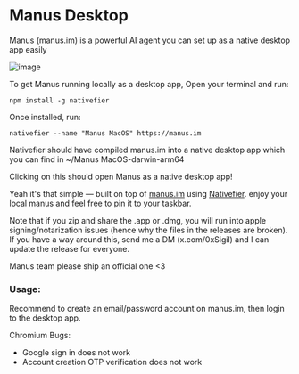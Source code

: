 # Manus Desktop
Manus (manus.im) is a powerful AI agent you can set up as a native desktop app easily

![image](https://github.com/user-attachments/assets/eb0c47ba-5e98-421d-9b96-0090fb938506)

To get Manus running locally as a desktop app, Open your terminal and run:

```
npm install -g nativefier
```

Once installed, run:

```
nativefier --name "Manus MacOS" https://manus.im
```

Nativefier should have compiled manus.im into a native desktop app which you can find in ~/Manus MacOS-darwin-arm64

Clicking on this should open Manus as a native desktop app!

Yeah it's that simple — built on top of [manus.im](https://manus.im) using [Nativefier](https://github.com/nativefier/nativefier). enjoy your local manus and feel free to pin it to your taskbar.

Note that if you zip and share the .app or .dmg, you will run into apple signing/notarization issues (hence why the files in the releases are broken). If you have a way around this, send me a DM (x.com/0xSigil) and I can update the release for everyone. 

Manus team please ship an official one <3


### Usage:

Recommend to create an email/password account on manus.im, then login to the desktop app. 

Chromium Bugs: 
- Google sign in does not work 
- Account creation OTP verification does not work

